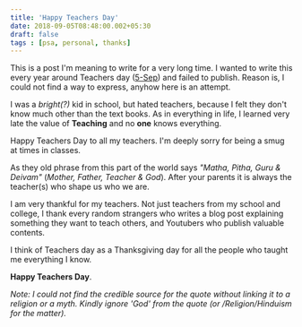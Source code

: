 ```yaml
---
title: 'Happy Teachers Day'
date: 2018-09-05T08:48:00.002+05:30
draft: false
tags : [psa, personal, thanks]
---
```



This is a post I'm meaning to write for a very long time. I wanted to write this every year around Teachers day ([5-Sep](https://en.wikipedia.org/wiki/List_of_Teachers%27_Days)) and failed to publish. Reason is, I could not find a way to express, anyhow here is an attempt.

I was a _bright(?)_ kid in school, but hated teachers, because I felt they don't know much other than the text books. As in everything in life, I learned very late the value of **Teaching** and no **one** knows everything. 

Happy Teachers Day to all my teachers. I'm deeply sorry for being a smug at times in classes. 

As they old phrase from this part of the world says _"Matha, Pitha, Guru & Deivam"_ (_Mother, Father, Teacher & God_). After your parents it is always the teacher(s) who shape us who we are. 

I am very thankful for my teachers. Not just teachers from my school and college, I thank every random strangers who writes a blog post explaining something they want to teach others, and Youtubers who publish valuable contents. 

I think of Teachers day as a Thanksgiving day for all the people who taught me everything I know. 

**Happy Teachers Day**.


_Note: I could not find the credible source for the quote without linking it to a religion or a myth. Kindly ignore 'God' from the quote (or /Religion/Hinduism for the matter)._


